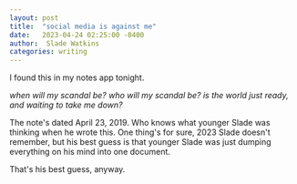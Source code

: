```yaml
---
layout: post
title:  "social media is against me"
date:   2023-04-24 02:25:00 -0400
author:  Slade Watkins
categories: writing
---
```


I found this in my notes app tonight.

*when will my scandal be? who will my scandal be? is the world just ready, and waiting to take me down?*

The note's dated April 23, 2019. Who knows what younger Slade was thinking when he wrote this. One thing's for sure, 2023 Slade doesn't remember, but his best guess is that younger Slade was just dumping everything on his mind into one document. 

That's his best guess, anyway.